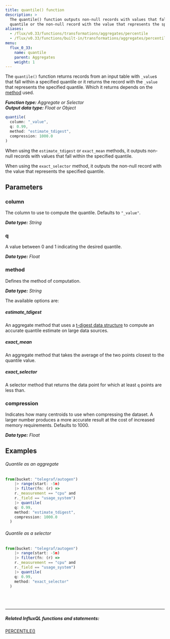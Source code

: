 ```yaml
---
title: quantile() function
description: >
  The quantile() function outputs non-null records with values that fall within the specified
  quantile or the non-null record with the value that represents the specified quantile.
aliases:
  - /flux/v0.33/functions/transformations/aggregates/percentile
  - /flux/v0.33/functions/built-in/transformations/aggregates/percentile
menu:
  flux_0_33:
    name: quantile
    parent: Aggregates
    weight: 1
---
```


The `quantile()` function returns records from an input table with `_value`s that fall within
a specified quantile or it returns the record with the `_value` that represents the specified quantile.
Which it returns depends on the [method](#method) used.

_**Function type:** Aggregate or Selector_  
_**Output data type:** Float or Object_

```js
quantile(
  column: "_value",
  q: 0.99,
  method: "estimate_tdigest",
  compression: 1000.0
)
```

When using the `estimate_tdigest` or `exact_mean` methods, it outputs non-null
records with values that fall within the specified quantile.

When using the `exact_selector` method, it outputs the non-null record with the
value that represents the specified quantile.

## Parameters

### column
The column to use to compute the quantile.
Defaults to `"_value"`.

_**Data type:** String_

### q
A value between 0 and 1 indicating the desired quantile.

_**Data type:** Float_

### method
Defines the method of computation.

_**Data type:** String_

The available options are:

##### estimate_tdigest
An aggregate method that uses a [t-digest data structure](https://github.com/tdunning/t-digest)
to compute an accurate quantile estimate on large data sources.

##### exact_mean
An aggregate method that takes the average of the two points closest to the quantile value.

##### exact_selector
A selector method that returns the data point for which at least `q` points are less than.

### compression
Indicates how many centroids to use when compressing the dataset.
A larger number produces a more accurate result at the cost of increased memory requirements.
Defaults to 1000.

_**Data type:** Float_

## Examples

###### Quantile as an aggregate
```js
from(bucket: "telegraf/autogen")
	|> range(start: -5m)
	|> filter(fn: (r) =>
    r._measurement == "cpu" and
    r._field == "usage_system")
	|> quantile(
    q: 0.99,
    method: "estimate_tdigest",
    compression: 1000.0
  )
```

###### Quantile as a selector
```js
from(bucket: "telegraf/autogen")
	|> range(start: -5m)
	|> filter(fn: (r) =>
    r._measurement == "cpu" and
    r._field == "usage_system")
	|> quantile(
    q: 0.99,
    method: "exact_selector"
  )
```

<hr style="margin-top:4rem"/>

##### Related InfluxQL functions and statements:
[PERCENTILE()](/influxdb/latest/query_language/functions/#percentile)  
